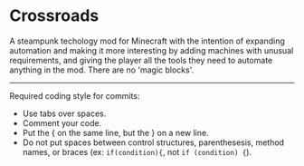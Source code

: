 # Crossroads

A steampunk techology mod for Minecraft with the intention of expanding automation and making it more interesting by adding machines with unusual requirements, and giving the player all the tools they need to automate anything in the mod. There are no 'magic blocks'. 

---------------------------------

Required coding style for commits:
* Use tabs over spaces.
* Comment your code.
* Put the { on the same line, but the } on a new line.
* Do not put spaces between control structures, parenthesesis, method names, or braces (ex: `if(condition){`, not `if (condition) {`).
